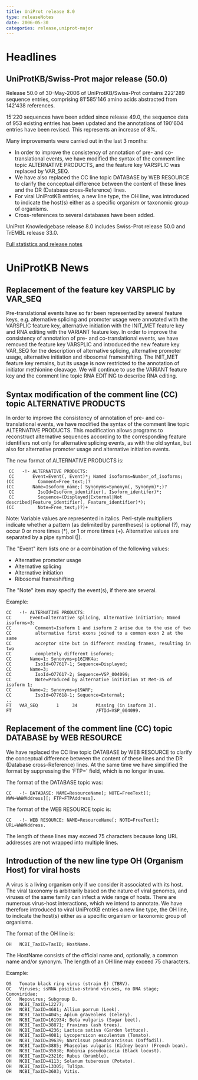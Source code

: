 ```yaml
---
title: UniProt release 8.0
type: releaseNotes
date: 2006-05-30
categories: release,uniprot-major
---
```


# Headlines

## UniProtKB/Swiss-Prot major release (50.0)

Release 50.0 of 30-May-2006 of UniProtKB/Swiss-Prot contains 222'289 sequence entries, comprising 81'585'146 amino acids abstracted from 142'438 references.

15'220 sequences have been added since release 49.0, the sequence data of 953 existing entries has been updated and the annotations of 190'604 entries have been revised. This represents an increase of 8%.

Many improvements were carried out in the last 3 months:

-   In order to improve the consistency of annotation of pre- and co-translational events, we have modified the syntax of the comment line topic ALTERNATIVE PRODUCTS, and the feature key VARSPLIC was replaced by VAR\_SEQ.
-   We have also replaced the CC line topic DATABASE by WEB RESOURCE to clarify the conceptual difference between the content of these lines and the DR (Database cross-Reference) lines.
-   For viral UniProtKB entries, a new line type, the OH line, was introduced to indicate the host(s) either as a specific organism or taxonomic group of organisms.
-   Cross-references to several databases have been added.

UniProt Knowledgebase release 8.0 includes Swiss-Prot release 50.0 and TrEMBL release 33.0.

[Full statistics and release notes](http://www.expasy.org/txt/old-rel/relnotes.50.htm)

# UniProtKB News

## Replacement of the feature key VARSPLIC by VAR\_SEQ

Pre-translational events have so far been represented by several feature keys, e.g. alternative splicing and promoter usage were annotated with the VARSPLIC feature key, alternative initiation with the INIT\_MET feature key and RNA editing with the VARIANT feature key. In order to improve the consistency of annotation of pre- and co-translational events, we have removed the feature key VARSPLIC and introduced the new feature key VAR\_SEQ for the description of alternative splicing, alternative promoter usage, alternative initiation and ribosomal frameshifting. The INIT\_MET feature key remains, but its usage is now restricted to the annotation of initiator methionine cleavage. We will continue to use the VARIANT feature key and the comment line topic RNA EDITING to describe RNA editing.

## Syntax modification of the comment line (CC) topic ALTERNATIVE PRODUCTS

In order to improve the consistency of annotation of pre- and co-translational events, we have modified the syntax of the comment line topic ALTERNATIVE PRODUCTS. This modification allows programs to reconstruct alternative sequences according to the corresponding feature identifiers not only for alternative splicing events, as with the old syntax, but also for alternative promoter usage and alternative initiation events.

The new format of ALTERNATIVE PRODUCTS is:

     CC   -!- ALTERNATIVE PRODUCTS:
     CC       Event=Event(, Event)*; Named isoforms=Number_of_isoforms;
    (CC         Comment=Free_text;)?
    (CC       Name=Isoform_name;( Synonyms=Synonym(, Synonym)*;)?
     CC         IsoId=Isoform_identifier(, Isoform_identifer)*;
     CC         Sequence=(Displayed|External|Not described|Feature_identifier(, Feature_identifier)*);
    (CC         Note=Free_text;)?)+

Note: Variable values are represented in italics. Perl-style multipliers indicate whether a pattern (as delimited by parentheses) is optional (?), may occur 0 or more times (\*), or 1 or more times (+). Alternative values are separated by a pipe symbol (\|).

The "Event" item lists one or a combination of the following values:

-   Alternative promoter usage
-   Alternative splicing
-   Alternative initiation
-   Ribosomal frameshifting

The "Note" item may specify the event(s), if there are several.

Example:

    CC   -!- ALTERNATIVE PRODUCTS:
    CC       Event=Alternative splicing, Alternative initiation; Named isoforms=3;
    CC         Comment=Isoform 1 and isoform 2 arise due to the use of two
    CC         alternative first exons joined to a common exon 2 at the same
    CC         acceptor site but in different reading frames, resulting in two
    CC         completely different isoforms;
    CC       Name=1; Synonyms=p16INK4a;
    CC         IsoId=O77617-1; Sequence=Displayed;
    CC       Name=3;
    CC         IsoId=O77617-2; Sequence=VSP_004099;
    CC         Note=Produced by alternative initiation at Met-35 of isoform 1;
    CC       Name=2; Synonyms=p19ARF;
    CC         IsoId=O77618-1; Sequence=External;
    ..
    FT   VAR_SEQ       1     34       Missing (in isoform 3).
    FT                                /FTId=VSP_004099.

## Replacement of the comment line (CC) topic DATABASE by WEB RESOURCE

We have replaced the CC line topic DATABASE by WEB RESOURCE to clarify the conceptual difference between the content of these lines and the DR (Database cross-Reference) lines. At the same time we have simplified the format by suppressing the 'FTP=' field, which is no longer in use.

The format of the DATABASE topic was:

    CC   -!- DATABASE: NAME=ResourceName[; NOTE=FreeText][; WWW=WWWAddress][; FTP=FTPAddress].

The format of the WEB RESOURCE topic is:

    CC   -!- WEB RESOURCE: NAME=ResourceName[; NOTE=FreeText]; URL=WWWAddress.

The length of these lines may exceed 75 characters because long URL addresses are not wrapped into multiple lines.

## Introduction of the new line type OH (Organism Host) for viral hosts

A virus is a living organism only if we consider it associated with its host. The viral taxonomy is arbitrarily based on the nature of viral genomes, and viruses of the same family can infect a wide range of hosts. There are numerous virus-host interactions, which we intend to annotate. We have therefore introduced to viral UniProtKB entries a new line type, the OH line, to indicate the host(s) either as a specific organism or taxonomic group of organisms.

The format of the OH line is:

    OH   NCBI_TaxID=TaxID; HostName.

The HostName consists of the official name and, optionally, a common name and/or synonym. The length of an OH line may exceed 75 characters.

Example:

    OS   Tomato black ring virus (strain E) (TBRV).
    OC   Viruses; ssRNA positive-strand viruses, no DNA stage; Comoviridae;
    OC   Nepovirus; Subgroup B.
    OX   NCBI_TaxID=12277;
    OH   NCBI_TaxID=4681; Allium porrum (Leek).
    OH   NCBI_TaxID=4045; Apium graveolens (Celery).
    OH   NCBI_TaxID=161934; Beta vulgaris (Sugar beet).
    OH   NCBI_TaxID=38871; Fraxinus (ash trees).
    OH   NCBI_TaxID=4236; Lactuca sativa (Garden lettuce).
    OH   NCBI_TaxID=4081; Lycopersicon esculentum (Tomato).
    OH   NCBI_TaxID=39639; Narcissus pseudonarcissus (Daffodil).
    OH   NCBI_TaxID=3885; Phaseolus vulgaris (Kidney bean) (French bean).
    OH   NCBI_TaxID=35938; Robinia pseudoacacia (Black locust).
    OH   NCBI_TaxID=23216; Rubus (bramble).
    OH   NCBI_TaxID=4113; Solanum tuberosum (Potato).
    OH   NCBI_TaxID=13305; Tulipa.
    OH   NCBI_TaxID=3603; Vitis.
